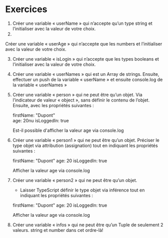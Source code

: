 # Exercices
1. Créer une variable « userName » qui n’accepte qu’un type string et l’initialiser avec la valeur de votre choix.
2. 
Créer une variable « userAge » qui n’accepte que les  numbers et l’initialiser avec la valeur de votre choix.
   
3. Créer une variable « isLogin » qui n’accepte que les  types booleans et l’initialiser avec la valeur de votre choix.
   
4. Créer une variable « userNames » qui est un Array de strings. 
   Ensuite, effectuer un push de la variable « userName » et ensuite console.log de la variable « userNames »

5. Créer une variable « person » qui ne peut être qu’un objet.
   Via l’indicateur de valeur « object », sans définir le contenu de l’objet. Ensuite, avec les propriétés suivantes :

    firstName: "Dupont"  
    age: 20nu
    isLoggedIn: true

    Est-il possible d'afficher la valeur age via console.log

6. Créer une variable « person1 » qui ne peut être qu’un objet.
    Préciser le type objet via attribution (assignation) tout en indiquant les propriétés suivantes :
    
    firstName: "Dupont"
    age: 20
    isLoggedIn: true

    Afficher la valeur age via console.log

7. Créer une variable « person2 » qui ne peut être qu’un objet.
    - Laisser TypeScript définir le type objet via inférence tout  en indiquant les propriétés suivantes :
    
    firstName: "Dupont"
    age: 20
    isLoggedIn: true

    Afficher la valeur age via console.log

8.  Créer une variable « infos » qui ne peut être qu’un Tuple de seulement 2 valeurs. string et number dans cet ordre-là!

